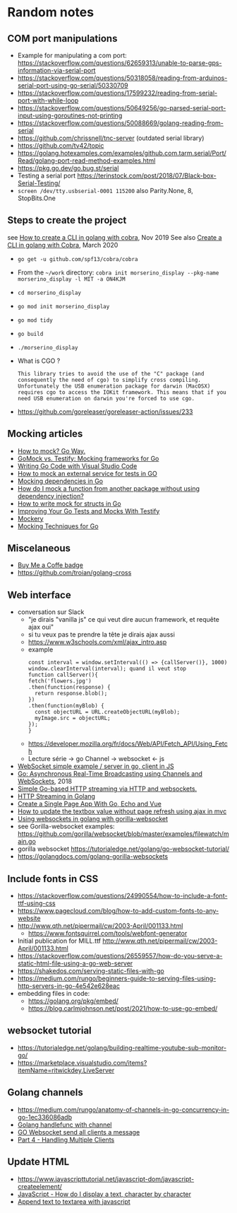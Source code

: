 # Random notes

## COM port manipulations

* Example for manipulating a com port: https://stackoverflow.com/questions/62659313/unable-to-parse-gps-information-via-serial-port
* https://stackoverflow.com/questions/50318058/reading-from-arduinos-serial-port-using-go-serial/50330709
* https://stackoverflow.com/questions/17599232/reading-from-serial-port-with-while-loop
* https://stackoverflow.com/questions/50649256/go-parsed-serial-port-input-using-goroutines-not-printing
* https://stackoverflow.com/questions/50088669/golang-reading-from-serial
* https://github.com/chrissnell/tnc-server (outdated serial library)
* https://github.com/tv42/topic
* https://golang.hotexamples.com/examples/github.com.tarm.serial/Port/Read/golang-port-read-method-examples.html
* https://pkg.go.dev/go.bug.st/serial
* Testing a serial port https://terinstock.com/post/2018/07/Black-box-Serial-Testing/
* `screen /dev/tty.usbserial-0001 115200` also  Parity.None, 8, StopBits.One

## Steps to create the project
see [How to create a CLI in golang with cobra](https://towardsdatascience.com/how-to-create-a-cli-in-golang-with-cobra-d729641c7177), Nov 2019
See also [Create a CLI in golang with Cobra](https://codesource.io/create-a-cli-in-golang-with-cobra/), March 2020 

* `go get -u github.com/spf13/cobra/cobra`
* From the `~/work` directory: `cobra init morserino_display --pkg-name morserino_display -l MIT -a ON4KJM`
* `cd morserino_display`
* `go mod init morserino_display`
* `go mod tidy`
* `go build`
* `./morserino_display`

* What is CGO ?
  ```
  This library tries to avoid the use of the "C" package (and consequently the need of cgo) to simplify cross compiling. Unfortunately the USB enumeration package for darwin (MacOSX) requires cgo to access the IOKit framework. This means that if you need USB enumeration on darwin you're forced to use cgo.
  ```

* https://github.com/goreleaser/goreleaser-action/issues/233

## Mocking articles
* [How to mock? Go Way.](https://medium.com/@ankur_anand/how-to-mock-in-your-go-golang-tests-b9eee7d7c266)
* [GoMock vs. Testify: Mocking frameworks for Go](https://blog.codecentric.de/2019/07/gomock-vs-testify/)
* [Writing Go Code with Visual Studio Code](https://medium.com/@mekilis/writing-go-code-with-visual-studio-code-6daa326cb6b8)
* [How to mock an external service for tests in GO](https://wawand.co/blog/posts/how-to-mock-an-external-service-for-test-in-go-73251a7a/)
* [Mocking dependencies in Go](https://dev.to/jonfriesen/mocking-dependencies-in-go-1h4d)
* [How do I mock a function from another package without using dependency injection?](https://stackoverflow.com/questions/51428617/how-do-i-mock-a-function-from-another-package-without-using-dependency-injection)
* [How to write mock for structs in Go](https://stackoverflow.com/questions/41053280/how-to-write-mock-for-structs-in-go)
* [Improving Your Go Tests and Mocks With Testify](https://tutorialedge.net/golang/improving-your-tests-with-testify-go/)
* [Mockery ](https://github.com/vektra/mockery)
* [Mocking Techniques for Go](https://www.myhatchpad.com/insight/mocking-techniques-for-go/)

## Miscelaneous
* [Buy Me a Coffe badge](https://gist.github.com/gbraad/216f8162d9b382d14b8a097a37cc2c72#file-readme-md)
* https://github.com/troian/golang-cross

## Web interface
* conversation sur Slack
  * "je dirais "vanilla js" ce qui veut dire aucun framework, et requête ajax oui"
  * si tu veux pas te prendre la tête je dirais ajax aussi
  * https://www.w3schools.com/xml/ajax_intro.asp
  * example
    ```
    const interval = window.setInterval(() => {callServer()}, 1000)
    window.clearInterval(interval); quand il veut stop
    function callServer(){
    fetch('flowers.jpg')
    .then(function(response) {
      return response.blob();
    })
    .then(function(myBlob) {
      const objectURL = URL.createObjectURL(myBlob);
      myImage.src = objectURL;
    });
    }
    ```
  * https://developer.mozilla.org/fr/docs/Web/API/Fetch_API/Using_Fetch
  * Lecture série -> go Channel -> websocket <- js
* [WebSocket simple example / server in go, client in JS](https://gist.github.com/owulveryck/57d8c2469fd1f8a840747b064c50ff4e)
* [Go: Asynchronous Real-Time Broadcasting using Channels and WebSockets](https://dev.to/danielkun/go-asynchronous-and-safe-real-time-broadcasting-using-channels-and-websockets-4g5d), 2018
* [Simple Go-based HTTP streaming via HTTP and websockets.](https://gist.github.com/vmarmol/b967b29917a34d9307ce)
* [HTTP Streaming in Golang](https://dmathieu.com/articles/development/golang-streaming/)
* [Create a Single Page App With Go, Echo and Vue](https://scotch.io/tutorials/create-a-single-page-app-with-go-echo-and-vue)
* [How to update the textbox value without page refresh using ajax in mvc](https://stackoverflow.com/questions/42396886/how-to-update-the-textbox-value-without-page-refresh-using-ajax-in-mvc)
* [Using websockets in golang with gorilla-websocket](https://rogerwelin.github.io/golang/websockets/gorilla/2018/03/13/golang-websockets.html)
* see Gorilla-websocket examples: https://github.com/gorilla/websocket/blob/master/examples/filewatch/main.go
* gorilla websocket https://tutorialedge.net/golang/go-websocket-tutorial/
* https://golangdocs.com/golang-gorilla-websockets 

## Include fonts in CSS
* https://stackoverflow.com/questions/24990554/how-to-include-a-font-ttf-using-css
* https://www.pagecloud.com/blog/how-to-add-custom-fonts-to-any-website 
* http://www.qth.net/pipermail/cw/2003-April/001133.html
  * https://www.fontsquirrel.com/tools/webfont-generator
* Initial publication for MILL.ttf http://www.qth.net/pipermail/cw/2003-April/001133.html
* https://stackoverflow.com/questions/26559557/how-do-you-serve-a-static-html-file-using-a-go-web-server
* https://shakedos.com/serving-static-files-with-go
* https://medium.com/rungo/beginners-guide-to-serving-files-using-http-servers-in-go-4e542e628eac
* embedding files in code:
  * https://golang.org/pkg/embed/
  * https://blog.carlmjohnson.net/post/2021/how-to-use-go-embed/


## websocket tutorial
* https://tutorialedge.net/golang/building-realtime-youtube-sub-monitor-go/
* https://marketplace.visualstudio.com/items?itemName=ritwickdey.LiveServer

## Golang channels
* https://medium.com/rungo/anatomy-of-channels-in-go-concurrency-in-go-1ec336086adb
* [Golang handlefunc with channel](https://stackoverflow.com/questions/28419876/golang-handlefunc-with-channel)
* [GO Websocket send all clients a message](https://stackoverflow.com/questions/31532652/go-websocket-send-all-clients-a-message)
* [Part 4 - Handling Multiple Clients](https://tutorialedge.net/projects/chat-system-in-go-and-react/part-4-handling-multiple-clients/)

## Update HTML
* https://www.javascripttutorial.net/javascript-dom/javascript-createelement/
* [JavaScript - How do I display a text, character by character](https://stackoverflow.com/questions/34370622/javascript-how-do-i-display-a-text-character-by-character)
* [Append text to textarea with javascript](https://stackoverflow.com/questions/14444938/append-text-to-textarea-with-javascript/14445052)